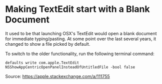 # Making TextEdit start with a Blank Document

It used to be that launching OSX's TextEdit would open a blank document for
immediate typing/pasting. At some point over the last several years, it changed
to show a file picked by default.

To switch to the older functionality, run the following terminal command:

```
defaults write com.apple.TextEdit NSShowAppCentricOpenPanelInsteadOfUntitledFile -bool false
```

Source:  https://apple.stackexchange.com/a/111755
